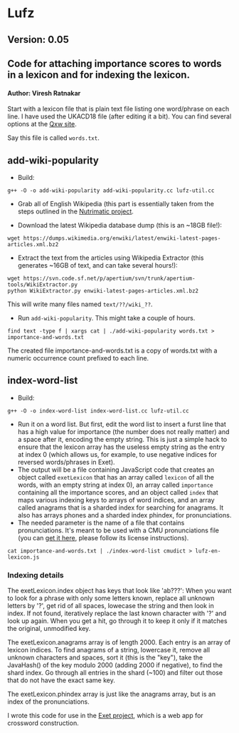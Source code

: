 # Lufz

## Version: 0.05

## Code for attaching importance scores to words in a lexicon and for indexing the lexicon.

#### Author: Viresh Ratnakar

Start with a lexicon file that is plain text file listing one word/phrase
on each line. I have used the UKACD18 file (after editing it a bit). You
can find several options at the
[Qxw site](https://www.quinapalus.com/xwfaq.html).

Say this file is called `words.txt`.

## add-wiki-popularity

- Build:
```
g++ -O -o add-wiki-popularity add-wiki-popularity.cc lufz-util.cc
```

- Grab all of English Wikipedia (this part is essentially taken from the steps
outlined in the [Nutrimatic project](https://github.com/egnor/nutrimatic).

- Download the latest Wikipedia database dump (this is an ~18GB file!):
```
wget https://dumps.wikimedia.org/enwiki/latest/enwiki-latest-pages-articles.xml.bz2
```

- Extract the text from the articles using Wikipedia Extractor
 (this generates ~16GB of text, and can take several hours!):
```
wget https://svn.code.sf.net/p/apertium/svn/trunk/apertium-tools/WikiExtractor.py
python WikiExtractor.py enwiki-latest-pages-articles.xml.bz2
```
This will write many files named `text/??/wiki_??`.

- Run `add-wiki-popularity`. This might take a couple of hours.
```
find text -type f | xargs cat | ./add-wiki-popularity words.txt > importance-and-words.txt
```
The created file importance-and-words.txt is a copy of words.txt with a numeric
occurrence count prefixed to each line.


## index-word-list

- Build:
```
g++ -O -o index-word-list index-word-list.cc lufz-util.cc
```

- Run it on a word list. But first, edit the word list to insert a furst line
  that has a high value for importance (the number does not really matter) and
  a space after it, encoding the empty string. This is just a simple hack to
  ensure that the lexicon array has the useless empty string as the entry at
  index 0 (which allows us, for example, to use negative indices for reversed
  words/phrases in Exet).
- The output will be a file containing JavaScript code that creates an object
  called `exetLexicon` that has an array called `lexicon` of all the words,
  with an empty string at index 0), an array called `importance` containing all
  the importance scores, and an object called `index` that maps various
  indexing keys to arrays of word indices, and an array called anagrams
  that is a sharded index for searching for anagrams. It also has arrays
  phones and a sharded index phindex, for pronunciations.
- The needed parameter is the name of a file that contains pronunciations. It's
  meant to be used with a CMU pronunciations file (you can
  [get it here](http://svn.code.sf.net/p/cmusphinx/code/trunk/cmudict/cmudict-0.7b),
  please follow its license instructions).
```
cat importance-and-words.txt | ./index-word-list cmudict > lufz-en-lexicon.js
```

### Indexing details

The exetLexicon.index object has keys that look like 'ab???': When you want to
look for a phrase with only some letters known, replace all unknown
letters by '?', get rid of all spaces, lowecase the string and then look
in index. If not found, iteratively replace the last known character
with '?' and look up again. When you get a hit, go through it to keep it
only if it matches the original, unmodified key.

The exetLexicon.anagrams array is of length 2000. Each entry is an array
of lexicon indices. To find anagrams of a string, lowercase it, remove
all unknown characters and spaces, sort it (this is the "key"), take the
JavaHash() of the key modulo 2000 (adding 2000 if negative), to find the
shard index. Go through all entries in the shard (~100) and filter out those
that do not have the exact same key.

The exetLexicon.phindex array is just like the anagrams array, but is an
index of the pronunciations.

I wrote this code for use in the [Exet
project](https://github.com/viresh-ratnakar/exet), which is a web app for
crossword construction.

